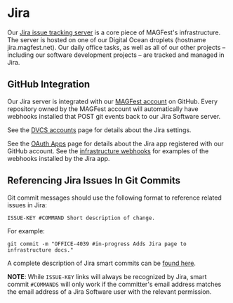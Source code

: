 # Jira

Our [Jira issue tracking server](https://jira.magfest.net) is a core piece of
MAGFest's infrastructure. The server is hosted on one of our Digital Ocean
droplets (hostname jira.magfest.net). Our daily office tasks, as well as all
of our other projects – including our software development projects – are
tracked and managed in Jira.

## GitHub Integration

Our Jira server is integrated with our
[MAGFest account](https://github.com/magfest) on GitHub. Every repository owned
by the MAGFest account will automatically have webhooks installed that POST
git events back to our Jira Software server.

See the [DVCS accounts](https://jira.magfest.net/secure/admin/ConfigureDvcsOrganizations!default.jspa)
page for details about the Jira settings.

See the [OAuth Apps](https://github.com/organizations/magfest/settings/applications)
page for details about the Jira app registered with our GitHub
account. See the [infrastructure webhooks](https://github.com/magfest/infrastructure/settings/hooks)
for examples of the webhooks installed by the Jira app.

## Referencing Jira Issues In Git Commits

Git commit messages should use the following format to reference related issues
in Jira:
```
ISSUE-KEY #COMMAND Short description of change.
```

For example:
```
git commit -m "OFFICE-4039 #in-progress Adds Jira page to infrastructure docs."
```

A complete description of Jira smart commits can be
[found here](https://confluence.atlassian.com/bitbucket/processing-jira-software-issues-with-smart-commit-messages-298979931.html).


**NOTE**: While `ISSUE-KEY` links will always be recognized by Jira, smart
commit `#COMMANDS` will only work if the committer's email address matches the
email address of a Jira Software user with the relevant permission.